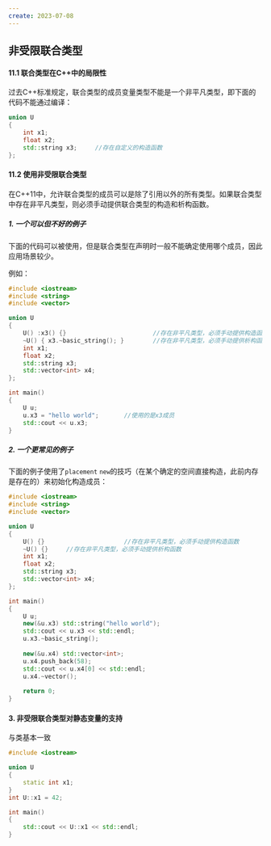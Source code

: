 ```yaml
---
create: 2023-07-08
---
```

## 非受限联合类型

#### 11.1 联合类型在C++中的局限性

​	过去C++标准规定，联合类型的成员变量类型不能是一个非平凡类型，即下面的代码不能通过编译：

```C++
union U
{
    int x1;
    float x2;
    std::string x3;		//存在自定义的构造函数
};
```

#### 11.2 使用非受限联合类型

​	在C++11中，允许联合类型的成员可以是除了引用以外的所有类型。如果联合类型中存在非平凡类型，则必须手动提供联合类型的构造和析构函数。

##### 1. 一个可以但不好的例子

下面的代码可以被使用，但是联合类型在声明时一般不能确定使用哪个成员，因此应用场景较少。

例如：

```C++
#include <iostream>
#include <string>
#include <vector>

union U
{
	U() :x3() {}						//存在非平凡类型，必须手动提供构造函数
    ~U() { x3.~basic_string(); }		//存在非平凡类型，必须手动提供析构函数
    int x1;
    float x2;
    std::string x3;
    std::vector<int> x4;
};

int main()
{
    U u;
    u.x3 = "hello world";		//使用的是x3成员
    std::cout << u.x3;
}
```

##### 2. 一个更常见的例子

下面的例子使用了`placement` `new`的技巧（在某个确定的空间直接构造，此前内存是存在的）来初始化构造成员：

```C++
#include <iostream>
#include <string>
#include <vector>

union U
{
	U() {}						//存在非平凡类型，必须手动提供构造函数
    ~U() {}		//存在非平凡类型，必须手动提供析构函数
    int x1;
    float x2;
    std::string x3;
    std::vector<int> x4;
};

int main()
{
    U u;
    new(&u.x3) std::string("hello world");
    std::cout << u.x3 << std::endl;
	u.x3.~basic_string();
    
    new(&u.x4) std::vector<int>;
    u.x4.push_back(58);
    std::cout << u.x4[0] << std::endl;
    u.x4.~vector();
    
    return 0;
}
```

#### 3. 非受限联合类型对静态变量的支持

与类基本一致

```C++
#include <iostream>

union U
{
    static int x1;
}
int U::x1 = 42;

int main()
{
    std::cout << U::x1 << std::endl;
}
```

